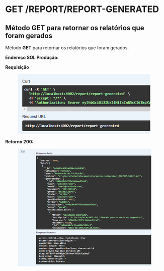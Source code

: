 # GET /REPORT/REPORT-GENERATED

## Método GET para retornar os relatórios que foram gerados

Método **GET** para retornar os relatórios que foram gerados.

**Endereço SOL Produção:**&#x20;

**Requisição**

<figure><img src="../../.gitbook/assets/Screenshot_3 (7).png" alt=""><figcaption></figcaption></figure>

**Retorno 200:**

<figure><img src="../../.gitbook/assets/Screenshot_4 (7).png" alt=""><figcaption></figcaption></figure>
